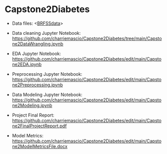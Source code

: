 # Capstone2Diabetes


- Data files: <[BRFSSdata](https://github.com/charriemascio/Capstone2Diabetes/tree/main/BRFSSdata)>

- Data cleaning Jupyter Notebook: <https://github.com/charriemascio/Capstone2Diabetes/tree/main/Capstone2DataWrangling.ipynb>
- EDA Jupyter Notebook: <https://github.com/charriemascio/Capstone2Diabetes/edit/main/Capstone2EDA.ipynb>
- Preprocessing Jupyter Notebook: <https://github.com/charriemascio/Capstone2Diabetes/edit/main/Capstone2Preprocessing.ipynb>
- Data Modeling Jupyter Notebook: <https://github.com/charriemascio/Capstone2Diabetes/edit/main/Capstone2Modeling.ipynb>

- Project Final Report: <https://github.com/charriemascio/Capstone2Diabetes/edit/main/Capstone2FinalProjectReport.pdf>
- Model Metrics: <https://github.com/charriemascio/Capstone2Diabetes/edit/main/Capstone2ModelMetricsFile.docx>
